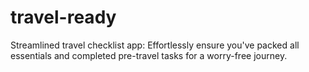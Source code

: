 # travel-ready
Streamlined travel checklist app: Effortlessly ensure you've packed all essentials and completed pre-travel tasks for a worry-free journey.

